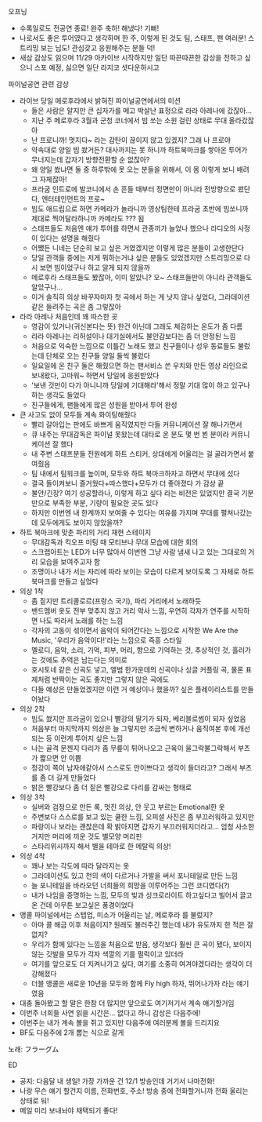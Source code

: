 오프닝

- 수록일로도 전공연 종료! 완주 축하! 해냈다! 기뻐!
- 나로서도 좋은 투어였다고 생각하며 한 주, 이렇게 된 것도 팀, 스태프, 팬 여러분! 스트리밍 보는 님도! 관심갖고 응원해주는 분들 덕!
- 새삼 감상도 읽으며 11/29 아카이브 시작하지만 일단 따끈따끈한 감상을 전하고 싶으니 스포 예정, 싫으면 일단 라지코 셧다운하시고

파이널공연 관련 감상
- 라이브 당일 메로후라에서 밝혀진 파이널공연에서의 미션
  - 들은 사람은 알지만 큰 십자가를 메고 박살난 표정으로 라라 아레나에 갔잖아...
  - 지난 주 메로후라 3월과 군청 코너에서 빔 쏘는 소원 걸린 상태로 무대 올라갔잖아
  - 난 프로니까! 멋지다~ 라는 감탄이 끊이지 않고 있겠지? 그래 나 프로야
  - 약속대로 양일 빔 쐈거든? 대사까지는 못 하니까 하트북마크를 쌓아온 투어가 무너지는데 갑자기 방향전환할 순 없잖아?
  - 왜 양일 쐈냐면 둘 중 하루밖에 못 오는 분들을 위해서, 이 몸 이렇게 보니 배려 그 자체잖아!
  - 프라굼 인트로에 발코니에서 손 흔들 때부터 정면만이 아니라 전방향으로 쐈단다, 엔터테인먼트의 프로~
  - 빔도 애드립으로 하면 카메라가 놀라니까 영상팀한테 프라굼 초반에 빔쏘니까 제대로 찍어달라하니까 카메라도 ??? 됨
  - 스태프들도 처음엔 얘가 투어를 하면서 관종끼가 늘었나 했으나 라디오의 사정이 있다는 설명을 해줬다
  - 어쨌든 니네는 단순히 보고 싶은 거였겠지만 이렇게 많은 분들이 고생한단다
  - 당일 관객들 중에는 저게 뭐하는거냐 싶은 분들도 있었겠지만 스트리밍으로 다시 보면 빔이었구나 하고 알게 되지 않을까
  - 메로후라 스태프들도 봤잖아, 이미 알았니? 오~ 스태프들만이 아니라 관객들도 알았구나...
  - 이거 솔직히 의상 바꾸자마자 첫 곡에서 하는 게 낫지 않나 싶었다, 그라데이션 같은 들려주는 곡은 좀 그렇잖아
- 라라 아레나 처음인데 꽤 따스한 곳
  - 영감이 있거나(귀신본다는 뜻) 한건 아닌데 그래도 체감하는 온도가 좀 다름
  - 라라 아레나는 리허설이나 대기실에서도 불안감보다는 좀 더 안정된 느낌
  - 처음으로 익숙한 느낌으로 이틀간 노래도 했고 친구들이나 성우 동료들도 불렀는데 단체로 오는 친구들 양일 둘씩 불렀다
  - 일요일에 온 친구 둘은 해줬으면 하는 팬서비스 쓴 우치와 만든 영상 라인으로 보내왔다, 고마워~ 하면서 당일에 응원받았다
  - '보낸 것만이 다가 아니니까 당일에 기대해라'해서 정말 기대 많이 하고 있구나 하는 생각도 들었다
  - 친구들에게, 팬들에게 많은 성원을 받아서 투어 완성
- 큰 사고도 없이 모두들 계속 화이팅해줬다
  - 빨리 갈아입는 판에도 바쁘게 움직였지만 다들 커뮤니케이션 잘 해나가면서 
  - 큐 내주는 무대감독은 파이널 못왔는데 대타로 온 분도 몇 번 뵌 분이라 커뮤니케이션 잘 했다
  - 내 주변 스태프분들 전원에게 하트 스티커, 상대에게 어울리는 걸 골라가면서 붙여줬음
  - 팀 내에서 팀워크를 높이며, 모두와 하트 북마크하자고 하면서 무대에 섰다
  - 결국 돌이켜보니 즐거웠다+따스했다+모두가 더 좋아졌다 가 감상 끝
  - 불안/긴장? 여기 성공할라나, 이렇게 하고 싶다 라는 비전은 있었지만 결국 기분만으로 부족한 부분, 기량이 필요한 곳도 있다
  - 하지만 이번엔 내 한계까지 보여줄 수 있다는 여유를 가지며 무대를 펼쳐나갔는데 모두에게도 보이지 않았을까?
- 하트 북마크에 맞춘 파리의 거리 재현 스테이지
  - 무대감독과 킥오프 미팅 때 모티브나 무대 모습에 대한 회의
  - 스크랩아트는 LED가 너무 많아서 이번엔 그냥 사람 냄새 나고 있는 그대로의 거리 모습을 보여주고자 함
  - 조명이나 내가 서는 자리에 따라 보이는 모습이 다르게 보이도록 그 자체로 하트 북마크를 만들고 싶었다
- 의상 1착
  - 좀 짙지만 트리콜로르(프랑스 국기), 파리 거리에서 노래하듯
  - 밴드멤버 옷도 전부 맞추지 않고 거리 악사 느낌, 우연히 각자가 연주를 시작하면 나도 따라서 노래를 하는 느낌
  - 각자의 고동이 섞이면서 음악이 되어간다는 느낌으로 시작한 We Are the Music, '우리가 음악이다!'라는 느낌으로 즉흥 스타일
  - 멜로디, 음악, 소리, 기억, 피부, 머리, 향으로 기억하는 것, 추상적인 것, 흘러가는 것에도 추억은 남는다는 의미로
  - 호시토네 같은 신곡도 넣고, 앨범 한가운데의 신곡이나 싱글 커플링 곡, 물론 표제처럼 반짝이는 곡도 좋지만 그렇지 않은 곡에도
  - 다들 예상은 만들었겠지만 이런 거 예상이나 했을까? 싶은 플레이리스트를 만들어놨다
- 의상 2착
  - 빔도 쐈지만 프라굼이 있으니 빨강의 딸기가 되자, 베리블로썸이 되자 싶었음
  - 처음부터 마지막까지 의상은 늘 그렇지만 조금씩 변하거나 움직여본 후에 개선되는 등 이런게 투어지 싶은 느낌
  - 나는 골격 문젠지 다리가 좀 무릎이 튀어나오고 근육이 울그락불그락해서 부츠가 짧으면 안 이쁨
  - 정강이 쪽이 남자애같아서 스스로도 안이쁘다고 생각이 들더라고? 그래서 부츠를 좀 더 길게 만들었다
  - 밝은 빨강보다 좀 더 짙은 빨강으로 다리를 감싸는 형태로
- 의상 3착
  - 실버와 검정으로 만든 록, 멋진 의상, 안 웃고 부르는 Emotional한 옷
  - 주변보다 스스로를 보고 있는 쿨한 느낌, 오피셜 사진은 좀 부끄러워하고 있지만 
  - 파랑이나 보라는 괜찮은데 확 밝아지면 갑자기 부끄러워지더라고... 엄청 사소한거지만 머리에 끼운 것도 별모양 머리핀
  - 스타리위시까지 해서 별을 테마로 한 메탈릭 의상!
- 의상 4착
  - 꽤나 보는 각도에 따라 달라지는 옷
  - 그라데이션도 있고 천의 색이 다르거나 가발을 써서 포니테일로 만든 느낌
  - 늘 포니테일을 바라오던 너희들의 희망을 이루어주는 그런 코디였다(?)
  - 내가 나임을 증명하는 느낌, 모두의 빛과 싱크로라이트 하고싶다고 빌어서 끌고 온 건데 아무튼 보고싶은 풍경이었다
- 앵콜 파이널에서는 스텝업, 미소가 어울리는 날, 메로후라 를 불렀지? 
  - 아마 콜 해금 이후 처음이지? 원래도 불러주긴 했는데 내가 유도까지 한 적은 잘 없지?
  - 우리가 함께 있다는 느낌을 처음으로 받음, 생각보다 훨씬 큰 곡이 됐다, 보이지 않는 깃발을 모두가 각자 색깔의 기를 펄럭이고 있더라
  - 여기를 앞으로도 더 지켜나가고 싶다, 여기를 소중히 여겨야겠다라는 생각이 더 강해졌다
  - 더블 앵콜은 새로운 10년을 모두와 함께 Fly high 하자, 뛰어나가자 라는 얘기였음
- 대충 돌아봤고 할 말은 한참 더 많지만 앞으로도 여기저기서 계속 얘기할거임
- 이번주 너희들 사연 읽을 시간은... 없다고 하니 감상은 다음주에!
- 이번주는 내가 계속 볼을 쥐고 있지만 다음주에 여러분께 볼을 드리지요
- BF도 다음주에 2개 뽑는 식으로 갈게

노래: フラーグム

ED
- 공지: 다음달 내 생일! 가장 가까운 건 12/1 방송인데 거기서 나마전화!
- 나랑 무슨 얘기 할건지 이름, 전화번호, 주소! 방송 중에 전화할거니까 전화 울리는 상태로 둬!
- 메일 미리 보내놔야 채택되기 좋다!